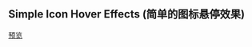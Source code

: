 ## Simple Icon Hover Effects (简单的图标悬停效果)

[预览](https://f2ex.github.io/Frontend-Library/packages/IconHoverEffects/)